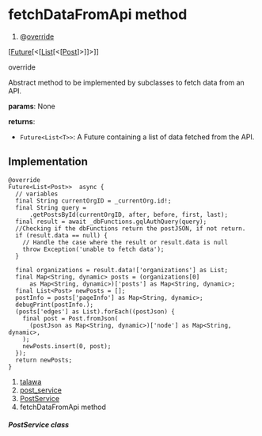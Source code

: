 
<div>

# fetchDataFromApi method

</div>


<div>

1.  @[override](https://api.flutter.dev/flutter/dart-core/override-constant.html)

</div>

[[Future](https://api.flutter.dev/flutter/dart-core/Future-class.html)[\<[[List](https://api.flutter.dev/flutter/dart-core/List-class.html)[\<[[Post](../../models_post_post_model/Post-class.md)]\>]]\>]]



override




Abstract method to be implemented by subclasses to fetch data from an
API.

**params**: None

**returns**:

-   `Future<List<T>>`: A Future containing a list of data fetched from
    the API.



## Implementation

``` language-dart
@override
Future<List<Post>>  async {
  // variables
  final String currentOrgID = _currentOrg.id!;
  final String query =
      .getPostsById(currentOrgID, after, before, first, last);
  final result = await _dbFunctions.gqlAuthQuery(query);
  //Checking if the dbFunctions return the postJSON, if not return.
  if (result.data == null) {
    // Handle the case where the result or result.data is null
    throw Exception('unable to fetch data');
  }

  final organizations = result.data!['organizations'] as List;
  final Map<String, dynamic> posts = (organizations[0]
      as Map<String, dynamic>)['posts'] as Map<String, dynamic>;
  final List<Post> newPosts = [];
  postInfo = posts['pageInfo'] as Map<String, dynamic>;
  debugPrint(postInfo.);
  (posts['edges'] as List).forEach((postJson) {
    final post = Post.fromJson(
      (postJson as Map<String, dynamic>)['node'] as Map<String, dynamic>,
    );
    newPosts.insert(0, post);
  });
  return newPosts;
}
```







1.  [talawa](../../index.md)
2.  [post_service](../../services_post_service/)
3.  [PostService](../../services_post_service/PostService-class.md)
4.  fetchDataFromApi method

##### PostService class







